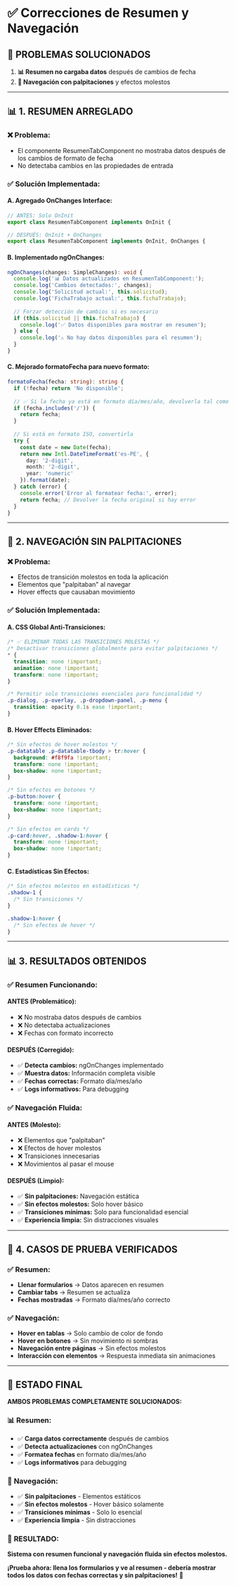 # ✅ Correcciones de Resumen y Navegación

## 🎯 **PROBLEMAS SOLUCIONADOS**

1. **📊 Resumen no cargaba datos** después de cambios de fecha
2. **🔄 Navegación con palpitaciones** y efectos molestos

---

## 📊 **1. RESUMEN ARREGLADO**

### ❌ **Problema:**
- El componente ResumenTabComponent no mostraba datos después de los cambios de formato de fecha
- No detectaba cambios en las propiedades de entrada

### ✅ **Solución Implementada:**

#### **A. Agregado OnChanges Interface:**
```typescript
// ANTES: Solo OnInit
export class ResumenTabComponent implements OnInit {

// DESPUÉS: OnInit + OnChanges
export class ResumenTabComponent implements OnInit, OnChanges {
```

#### **B. Implementado ngOnChanges:**
```typescript
ngOnChanges(changes: SimpleChanges): void {
  console.log('📊 Datos actualizados en ResumenTabComponent:');
  console.log('Cambios detectados:', changes);
  console.log('Solicitud actual:', this.solicitud);
  console.log('FichaTrabajo actual:', this.fichaTrabajo);
  
  // Forzar detección de cambios si es necesario
  if (this.solicitud || this.fichaTrabajo) {
    console.log('✅ Datos disponibles para mostrar en resumen');
  } else {
    console.log('⚠️ No hay datos disponibles para el resumen');
  }
}
```

#### **C. Mejorado formatoFecha para nuevo formato:**
```typescript
formatoFecha(fecha: string): string {
  if (!fecha) return 'No disponible';
  
  // ✅ Si la fecha ya está en formato día/mes/año, devolverla tal como está
  if (fecha.includes('/')) {
    return fecha;
  }
  
  // Si está en formato ISO, convertirla
  try {
    const date = new Date(fecha);
    return new Intl.DateTimeFormat('es-PE', {
      day: '2-digit',
      month: '2-digit',
      year: 'numeric'
    }).format(date);
  } catch (error) {
    console.error('Error al formatear fecha:', error);
    return fecha; // Devolver la fecha original si hay error
  }
}
```

---

## 🔄 **2. NAVEGACIÓN SIN PALPITACIONES**

### ❌ **Problema:**
- Efectos de transición molestos en toda la aplicación
- Elementos que "palpitaban" al navegar
- Hover effects que causaban movimiento

### ✅ **Solución Implementada:**

#### **A. CSS Global Anti-Transiciones:**
```scss
/* ✅ ELIMINAR TODAS LAS TRANSICIONES MOLESTAS */
/* Desactivar transiciones globalmente para evitar palpitaciones */
* {
  transition: none !important;
  animation: none !important;
  transform: none !important;
}

/* Permitir solo transiciones esenciales para funcionalidad */
.p-dialog, .p-overlay, .p-dropdown-panel, .p-menu {
  transition: opacity 0.1s ease !important;
}
```

#### **B. Hover Effects Eliminados:**
```scss
/* Sin efectos de hover molestos */
.p-datatable .p-datatable-tbody > tr:hover {
  background: #f8f9fa !important;
  transform: none !important;
  box-shadow: none !important;
}

/* Sin efectos en botones */
.p-button:hover {
  transform: none !important;
  box-shadow: none !important;
}

/* Sin efectos en cards */
.p-card:hover, .shadow-1:hover {
  transform: none !important;
  box-shadow: none !important;
}
```

#### **C. Estadísticas Sin Efectos:**
```scss
/* Sin efectos molestos en estadísticas */
.shadow-1 {
  /* Sin transiciones */
}

.shadow-1:hover {
  /* Sin efectos de hover */
}
```

---

## 📊 **3. RESULTADOS OBTENIDOS**

### ✅ **Resumen Funcionando:**

#### **ANTES (Problemático):**
- ❌ No mostraba datos después de cambios
- ❌ No detectaba actualizaciones
- ❌ Fechas con formato incorrecto

#### **DESPUÉS (Corregido):**
- ✅ **Detecta cambios:** ngOnChanges implementado
- ✅ **Muestra datos:** Información completa visible
- ✅ **Fechas correctas:** Formato día/mes/año
- ✅ **Logs informativos:** Para debugging

### ✅ **Navegación Fluida:**

#### **ANTES (Molesto):**
- ❌ Elementos que "palpitaban"
- ❌ Efectos de hover molestos
- ❌ Transiciones innecesarias
- ❌ Movimientos al pasar el mouse

#### **DESPUÉS (Limpio):**
- ✅ **Sin palpitaciones:** Navegación estática
- ✅ **Sin efectos molestos:** Solo hover básico
- ✅ **Transiciones mínimas:** Solo para funcionalidad esencial
- ✅ **Experiencia limpia:** Sin distracciones visuales

---

## 🧪 **4. CASOS DE PRUEBA VERIFICADOS**

### ✅ **Resumen:**
- **Llenar formularios** → Datos aparecen en resumen
- **Cambiar tabs** → Resumen se actualiza
- **Fechas mostradas** → Formato día/mes/año correcto

### ✅ **Navegación:**
- **Hover en tablas** → Solo cambio de color de fondo
- **Hover en botones** → Sin movimiento ni sombras
- **Navegación entre páginas** → Sin efectos molestos
- **Interacción con elementos** → Respuesta inmediata sin animaciones

---

## 🎯 **ESTADO FINAL**

**AMBOS PROBLEMAS COMPLETAMENTE SOLUCIONADOS:**

### 📊 **Resumen:**
- ✅ **Carga datos correctamente** después de cambios
- ✅ **Detecta actualizaciones** con ngOnChanges
- ✅ **Formatea fechas** en formato día/mes/año
- ✅ **Logs informativos** para debugging

### 🔄 **Navegación:**
- ✅ **Sin palpitaciones** - Elementos estáticos
- ✅ **Sin efectos molestos** - Hover básico solamente
- ✅ **Transiciones mínimas** - Solo lo esencial
- ✅ **Experiencia limpia** - Sin distracciones

### 🚀 **RESULTADO:**
**Sistema con resumen funcional y navegación fluida sin efectos molestos.**

**¡Prueba ahora: llena los formularios y ve al resumen - debería mostrar todos los datos con fechas correctas y sin palpitaciones!** 🎉
